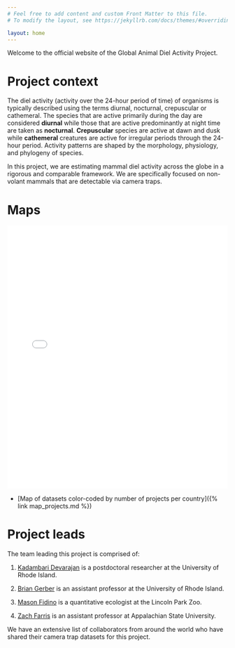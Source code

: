 ```yaml
---
# Feel free to add content and custom Front Matter to this file.
# To modify the layout, see https://jekyllrb.com/docs/themes/#overriding-theme-defaults

layout: home
---
```

Welcome to the official website of the Global Animal Diel Activity Project. 

# Project context

The diel activity (activity over the 24-hour period of time) of organisms is typically described using the terms diurnal, nocturnal, crepuscular or cathemeral. The species that are active primarily during the day are considered **diurnal** while those that are active predominantly at night time are taken as **nocturnal**. **Crepuscular** species are active at dawn and dusk while **cathemeral** creatures are active for irregular periods through the 24-hour period. Activity patterns are shaped by the morphology, physiology, and phylogeny of species.

In this project, we are estimating mammal diel activity across the globe in a rigorous and comparable framework. We are specifically focused on non-volant mammals that are detectable via camera traps. 

# Maps

<iframe src="/_includes/website_map_projects.html" height="600px" width="100%" style="border:none;"></iframe>

* [Map of datasets color-coded by number of projects per country]({% link map_projects.md %})



# Project leads
The team leading this project is comprised of:

1) [Kadambari Devarajan](http://kadambarid.in/) is a postdoctoral researcher at the University of Rhode Island. 

2) [Brian Gerber](https://web.uri.edu/gerberslab/) is an assistant professor at the University of Rhode Island. 

3) [Mason Fidino](https://masonfidino.com/) is a quantitative ecologist at the Lincoln Park Zoo. 

4) [Zach Farris](https://farriszj.wixsite.com/mysite) is an assistant professor at Appalachian State University.

We have an extensive list of collaborators from around the world who have shared their camera trap datasets for this project. 
